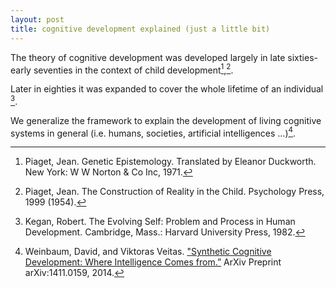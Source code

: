 ```yaml
---
layout: post
title: cognitive development explained (just a little bit)
---
```


The theory of cognitive development was developed largely in late sixties-early seventies in the context of child development[^1],[^2].

Later in eighties it was expanded to cover the whole lifetime of an individual [^3].

We generalize the framework to explain the development of living cognitive systems in general (i.e. humans, societies, artificial intelligences ...)[^4].

[^1]: Piaget, Jean. Genetic Epistemology. Translated by Eleanor Duckworth. New York: W W Norton & Co Inc, 1971.
[^2]: Piaget, Jean. The Construction of Reality in the Child. Psychology Press, 1999 (1954).
[^3]: Kegan, Robert. The Evolving Self: Problem and Process in Human Development. Cambridge, Mass.: Harvard University Press, 1982.
[^4]: Weinbaum, David, and Viktoras Veitas. ["Synthetic Cognitive Development: Where Intelligence Comes from.”](http://arxiv.org/abs/1411.0159) ArXiv Preprint arXiv:1411.0159, 2014.


